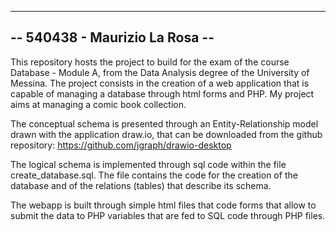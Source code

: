 -------------------------------
-- 540438 - Maurizio La Rosa --
-------------------------------

This repository hosts the project to build for the exam of the course Database - Module A, from the Data Analysis degree of the University of Messina.
The project consists in the creation of a web application that is capable of managing a database through html forms and PHP.
My project aims at managing a comic book collection. 

The conceptual schema is presented through an Entity-Relationship model drawn with the application draw.io, that can be downloaded from the github repository: https://github.com/jgraph/drawio-desktop

The logical schema is implemented through sql code within the file create_database.sql. The file contains the code for the creation of the database and of the relations (tables) that describe its schema.

The webapp is built through simple html files that code forms that allow to submit the data to PHP variables that are fed to SQL code through PHP files.

